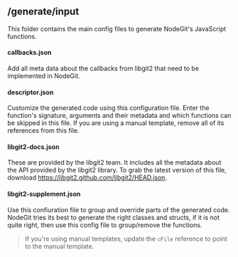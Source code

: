 ## /generate/input
  This folder contains the main config files to generate NodeGit's JavaScript functions.

  #### callbacks.json
  Add all meta data about the callbacks from libgit2 that need to be implemented in NodeGit.

  #### descriptor.json
  Customize the generated code using this configuration file. Enter the function's signature, arguments and their metadata and which functions can be skipped in this file. If you are using a manual template, remove all of its references from this file.

  #### libgit2-docs.json
  These are provided by the libgit2 team. It includes all the metadata about the API provided by the libgit2 library. To grab the latest version of this file, download https://libgit2.github.com/libgit2/HEAD.json.

  #### libgit2-supplement.json
  Use this confiuration file to group and override parts of the generated code. NodeGit tries its best to generate the right classes and structs, if it is not quite right, then use this config file to group/remove the functions.
  > If you're using manual templates, update the `cFile` reference to point to the manual template.
